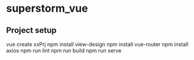 # superstorm_vue

## Project setup

vue create xxPrj
npm install view-design
npm install vue-router
npm install axios
npm run lint
npm run build
npm run serve
